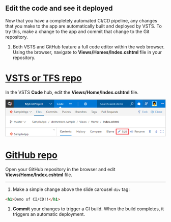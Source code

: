 ## Edit the code and see it deployed

Now that you have a completely automated CI/CD pipeline, any changes that you make to the app are automatically built and deployed by VSTS. To try this, make a change to the app and commit that change to the Git repository.

1. Both VSTS and GitHub feature a full code editor within the web browser. Using the browser, navigate to **Views/Homes/Index.cshtml** file in your repository.

 # [VSTS or TFS repo](#tab/vsts)

 In the VSTS **Code** hub, edit the **Views/Home/Index.cshtml** file.

 ![edit action in asp.net core view](_img/aspnet-core-code-edit-action.png)

 # [GitHub repo](#tab/github)

 Open your GitHub repository in the browser and edit **Views/Home/Index.cshtml** file.

 ---

1. Make a simple change above the slide carousel `div` tag:

 ```html
<h1>Demo of CI/CD!!</h1>
```

1. **Commit** your changes to trigger a CI build. When the build completes, it triggers an automatic deployment.

<!--
 ![change code in asp.net core view](_img/aspnet-core-code-change.png)
-->
